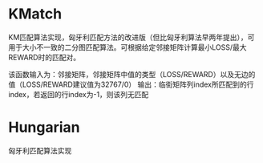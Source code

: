 # KMatch
KM匹配算法实现，匈牙利匹配方法的改进版（但比匈牙利算法早两年提出），可用于大小不一致的二分图匹配算法。可根据给定邻接矩阵计算最小LOSS/最大REWARD时的匹配对。

该函数输入为：邻接矩阵，邻接矩阵中值的类型（LOSS/REWARD）以及无边的值（LOSS/REWARD建议值为32767/0）
输出：临街矩阵列index所匹配到的行index，若返回的行index为-1，则该列无匹配

# Hungarian
匈牙利匹配算法实现